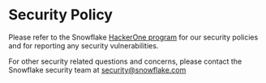 # Security Policy


Please refer to the Snowflake [HackerOne program](https://hackerone.com/snowflake?type=team) for our security policies and for reporting any security vulnerabilities.

For other security related questions and concerns, please contact the Snowflake security team at security@snowflake.com

